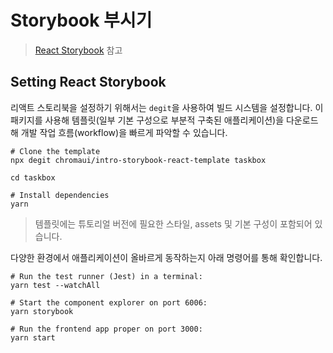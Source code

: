# Storybook 부시기

> [React Storybook](https://storybook.js.org/tutorials/intro-to-storybook/react/ko/get-started/) 참고

## Setting React Storybook

리액트 스토리북을 설정하기 위해서는 `degit`을 사용하여 빌드 시스템을 설정합니다.
이 패키지를 사용해 템플릿(일부 기본 구성으로 부분적 구축된 애플리케이션)을 다운로드해 개발 작업 흐름(workflow)을 빠르게 파악할 수 있습니다.

```
# Clone the template
npx degit chromaui/intro-storybook-react-template taskbox

cd taskbox

# Install dependencies
yarn
```

> 템플릿에는 튜토리얼 버전에 필요한 스타일, assets 및 기본 구성이 포함되어 있습니다.

다양한 환경에서 애플리케이션이 올바르게 동작하는지 아래 명령어를 통해 확인합니다.

```
# Run the test runner (Jest) in a terminal:
yarn test --watchAll

# Start the component explorer on port 6006:
yarn storybook

# Run the frontend app proper on port 3000:
yarn start
```

